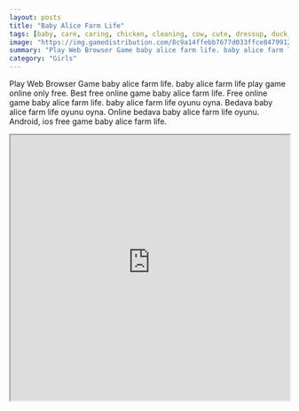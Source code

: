 ```yaml
---
layout: posts
title: "Baby Alice Farm Life"
tags: [baby, care, caring, chicken, cleaning, cow, cute, dressup, duck, farm, fun, life, photo, pig, sheep, free, online, games, oyna, game, free, games, play, play, games]
image: "https://img.gamedistribution.com/8c9a14ffebb7677d033ffce847991293.jpg"
summary: "Play Web Browser Game baby alice farm life. baby alice farm life play game online only free. Best free online game baby alice farm life. Free online game baby alice farm life. baby alice farm life oyunu oyna. Bedava baby alice farm life oyunu oyna. Online bedava baby alice farm life oyunu. Android, ios free game baby alice farm life."
category: "Girls"
---
```


Play Web Browser Game baby alice farm life. baby alice farm life play game online only free. Best free online game baby alice farm life. Free online game baby alice farm life. baby alice farm life oyunu oyna. Bedava baby alice farm life oyunu oyna. Online bedava baby alice farm life oyunu. Android, ios free game baby alice farm life.

<iframe width="100%" height="480px;" src="https://flash.gamedistribution.com?game=8c9a14ffebb7677d033ffce847991293"></iframe>